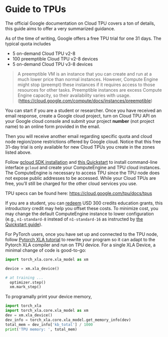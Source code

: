 # Guide to TPUs
The official Google documentation on Cloud TPU covers a ton of details, this guide aims to offer a very summarized guidance.

As of the time of writing, Google offers a free TPU trial for one 31 days.
The typical quota includes
* 5 on-demand Cloud TPU v2-8
* 100 preemptible Cloud TPU v2-8 devices
* 5 on-demand Cloud TPU v3-8 devices

> A preemptible VM is an instance that you can create and run at a much lower price than normal instances. However, Compute Engine might stop (preempt) these instances if it requires access to those resources for other tasks. Preemptible instances are excess Compute Engine capacity, so their availability varies with usage.
> (https://cloud.google.com/compute/docs/instances/preemptible)

You can start if you are a student or researcher.
Once you have received an email response, create a Google cloud project, turn on Cloud TPU API on your Google cloud console and submit your project **number** (not project name) to an online form provided in the email.

Then you will receive another email regarding specific quota and cloud node region/zone restrictions offered by Google cloud.
Notice that this free 31-day trial is only available for new Cloud TPUs you create in the zones listed above.


Follow [gcloud SDK installation](https://cloud.google.com/sdk/docs/install) and [this Quickstart](https://cloud.google.com/tpu/docs/pytorch-quickstart-tpu-vm) to install command-line interface `gcloud` and create your ComputeEngine and TPU cloud instances.
The ComputeEngine is necessary to access TPU since the TPU node does not expose public addresses to be accessed.
While your Cloud TPUs are free, you’ll still be charged for the other cloud services you use.

TPU specs can be found here: https://cloud.google.com/tpu/docs/tpus

If you are a student, you can [redeem](https://cloud.google.com/billing/docs/how-to/edu-grants#redeem) USD 300 credits education grants, this introductory credit may help you offset these costs.
To minimize cost, you may change the default ComputeEngine instance to lower configuration (e.g., `n1-standard-8` instead of `n1-standard-16` as instructed by [the Quickstart guide](https://cloud.google.com/tpu/docs/pytorch-quickstart-tpu-vm)).


For PyTorch users, once you have set up and connected to the TPU node, follow [Pytorch XLA tutorial](https://pytorch.org/xla/release/1.9/index.html) to rewrite your program so it can adapt to the Pytorch XLA compiler and run on TPU device.
For a single XLA Device, a minimal change of code is good-to-go:

```python
import torch_xla.core.xla_model as xm

device = xm.xla_device()

# at training ...
  optimizer.step()
  xm.mark_step()
```

To programally print your device memory,
```python
import torch_xla
import torch_xla.core.xla_model as xm
dev = xm.xla_device()
dev_info = torch_xla.core.xla_model.get_memory_info(dev)
total_mem = dev_info['kb_total'] / 1000
print('TPU memory: ', total_mem)

```
